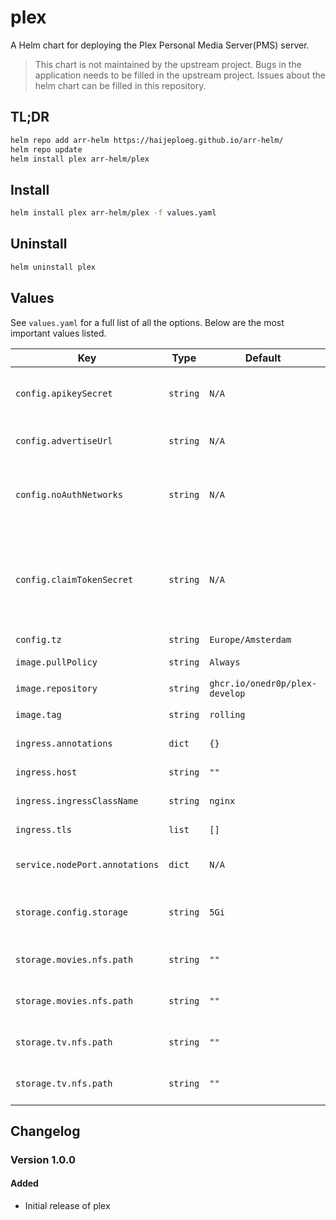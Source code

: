 # plex

A Helm chart for deploying the Plex Personal Media Server(PMS) server.

> This chart is not maintained by the upstream project. Bugs in the application needs to be filled in the upstream project. Issues about the helm chart can be filled in this repository.

## TL;DR

```bash
helm repo add arr-helm https://haijeploeg.github.io/arr-helm/
helm repo update
helm install plex arr-helm/plex
```

## Install

```bash
helm install plex arr-helm/plex -f values.yaml
```

## Uninstall

```bash
helm uninstall plex
```

## Values

See `values.yaml` for a full list of all the options. Below are the most important values listed.

| Key | Type | Default | Description |
| --- | --- | --- | --- |
| `config.apikeySecret` | `string` | `N/A` | The existing secret containing the api key. The key should be `apikey` |
| `config.advertiseUrl` | `string` | `N/A` | The advertise URLs of Plex, comma seperated |
| `config.noAuthNetworks` | `string` | `N/A` | Comma seperated list of networks that can unauthenticated make connection to plex |
| `config.claimTokenSecret` | `string` | `N/A` | Name of the secret that contains the PLEX_CLAIM_TOKEN from [https://plex.tv/claim](https://plex.tv/claim). The secret should contain a key `token`. |
| `config.tz` | `string` | `Europe/Amsterdam` | The timezone |
| `image.pullPolicy` | `string` | `Always` | The `imagePullPolicy` setting |
| `image.repository` | `string` | `ghcr.io/onedr0p/plex-develop` | The image to use |
| `image.tag` | `string` | `rolling` | The tag of the image to use |
| `ingress.annotations` | `dict` | `{}` | Annotations for the ingress |
| `ingress.host` | `string` | `""` | The hostname to run the application |
| `ingress.ingressClassName` | `string` | `nginx` | The className of the ingress |
| `ingress.tls` | `list` | `[]` | TLS settings for the ingress |
| `service.nodePort.annotations` | `dict` | `N/A` | Annotations for the nodeport service, e.g. metallb |
| `storage.config.storage` | `string` | `5Gi` | The amount of storage mounted on the configuration folder |
| `storage.movies.nfs.path` | `string` | `""` | The fqdn to the server hosting the NFS share |
| `storage.movies.nfs.path` | `string` | `""` | The path on the NFS server that holds the movies |
| `storage.tv.nfs.path` | `string` | `""` | The fqdn to the server hosting the NFS share |
| `storage.tv.nfs.path` | `string` | `""` | The path on the NFS server that holds the tv shows |


## Changelog

### Version 1.0.0

#### Added

- Initial release of plex